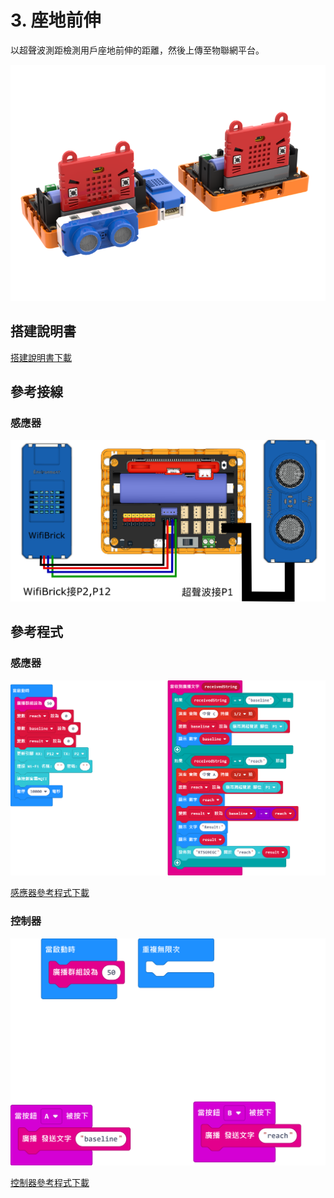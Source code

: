 # 3. 座地前伸

以超聲波測距檢測用戶座地前伸的距離，然後上傳至物聯網平台。

![](./images/sitandreach.png)

## 搭建說明書

[搭建說明書下載]()

## 參考接線

### 感應器

![](./images/pushup_wire.png)

## 參考程式

### 感應器

![](./images/sitandreach_code1.png)

[感應器參考程式下載](https://makecode.microbit.org/_Vgdgqe0kxJk5)

### 控制器

![](./images/sitandreach_code2.png)

[控制器參考程式下載](https://makecode.microbit.org/_5aifcuU6xgW6)